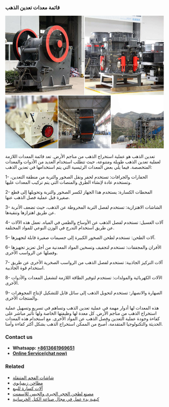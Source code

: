 <h3>قائمة معدات تعدين الذهب</h3><img src='1701852583.jpg' alt=''><p>تعدين الذهب هو عملية استخراج الذهب من مناجم الأرض. تعد قائمة المعدات اللازمة لعملية تعدين الذهب طويلة ومتنوعة، حيث تتطلب استخدام العديد من الأدوات والمعدات المتخصصة. فيما يلي بعض المعدات الرئيسية التي يتم استخدامها في تعدين الذهب:</p><p>1- الحفارات والجرافات: تستخدم لحفر ونقل الصخور والتربة من منطقة التعدين، وتستخدم عادة لإنشاء الطرق والمنصات التي يتم تركيب المعدات عليها.</p><p>2- المحطات الكسارة: يستخدم هذا الجهاز لكسر الصخور والتربة وتحويلها إلى قطع صغيرة قبل عملية فصل الذهب عنها.</p><p>3- الشاشات الاهتزازية: تستخدم لفصل التربة المخروطة عن الذهب، حيث تضعف الأتربة عن طريق اهتزازها وتنقيةها.</p><p>4- آلات الغسيل: تستخدم لفصل الذهب عن الأوساخ والطمي في المياه. تعمل هذه الآلات عن طريق استخدام التدرج في الوزن النوعي للمواد المختلفة.</p><p>5- آلات الطحن: تستخدم لطحن الصخور الكبيرة إلى جسيمات صغيرة قابلة لتجهيزها.</p><p>6- الأفران والمجففات: تستخدم لتجفيف وتسخين المواد المعدنية من أجل تعزيز تجهيزها وفصلها عن الرواسب الأخرى.</p><p>7- آلات التركيز الجاذبية: تستخدم لفصل الذهب من الرواسب الصخرية الأخرى عن طريق استخدام قوة الجاذبية.</p><p>8- الآلات الكهربائية والمولدات: تستخدم لتوفير الطاقة اللازمة لتشغيل المعدات والأدوات الأخرى.</p><p>9- الصهارة والانصهار: تستخدم لتحويل الذهب إلى سائل قابل للتشكيل لإنتاج المجوهرات والمنتجات الأخرى.</p><p>هذه المعدات لها أدوار مهمة في عملية تعدين الذهب وتساهم في تسريع وتسهيل عملية استخراج الذهب من مناجم الأرض. كل معدة لها وظيفتها الخاصة ولها تأثير مباشر على كفاءة وجودة عملية التعدين وفصل الذهب عن المواد الأخرى. مع استخدام هذه المعدات الحديثة والتكنولوجيا المتقدمة، أصبح من الممكن استخراج الذهب بشكل أكثر كفاءة وأمنا.</p><h3>Contact us</h3><ul><li><strong>Whatsapp:&nbsp;<a href="https://wa.me/8613661969651">+8613661969651</a></strong></li><li><a href="https://swt.shibang-china.com/?git&amp;zhl&amp;قائمة معدات تعدين الذهب"><strong>Online Service(chat now)</strong></a></li></ul><h3>Related</h3><ul><li><a href='شاشات الفحم المتنقلة.md'>شاشات الفحم المتنقلة</a></li><li><a href='مطاحن زيمبابوي.md'>مطاحن زيمبابوي</a></li><li><a href='آلات كسارة للبيع.md'>آلات كسارة للبيع</a></li><li><a href='مصنع لطحن الحجر الجيري والجبس للإسمنت.md'>مصنع لطحن الحجر الجيري والجبس للإسمنت</a></li><li><a href='كيفية بدء عمل في مجال صناعة الكتل الخرسانية.md'>كيفية بدء عمل في مجال صناعة الكتل الخرسانية</a></li></ul>